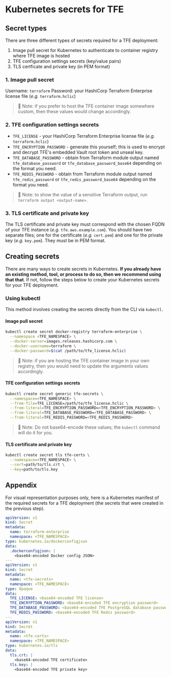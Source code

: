 # Kubernetes secrets for TFE

## Secret types

There are three different types of secrets required for a TFE deployment:

1. Image pull secret for Kubernetes to authenticate to container registry where TFE image is hosted
2. TFE configuration settings secrets (key/value pairs)
3. TLS certficate and private key (in PEM format)

### 1. Image pull secret

Username: `terraform`
Password: your HashiCorp Terraform Enterprise license file (_e.g._ `terraform.hclic`)

>📝 Note: if you prefer to host the TFE container image somewhere custom, then these values would change accordingly.

### 2. TFE configuration settings secrets

- `TFE_LICENSE` - your HashiCorp Terraform Enterprise license file (_e.g._ `terraform.hclic`)
- `TFE_ENCRYPTION_PASSWORD` - generate this yourself; this is used to encrypt and decrypt TFE's embedded Vault root token and unseal key.
- `TFE_DATABASE_PASSWORD` - obtain from Terraform module output named `tfe_database_password` or `tfe_database_password_base64` depending on the format you need.
- `TFE_REDIS_PASSWORD` - obtain from Terraform module output named `tfe_redis_password` or `tfe_redis_password_base64` depending on the format you need.

>📝 Note: to show the value of a sensitive Terraform output, run `terraform output <output-name>`.

### 3. TLS certificate and private key

The TLS certificate and private key must correspond with the chosen FQDN of your TFE instance (_e.g._ `tfe.aws.example.com`). You should have two separate files; one for the certificate (_e.g._ `cert.pem`) and one for the private key (_e.g._ `key.pem`). They must be in PEM format.

## Creating secrets

There are many ways to create secrets in Kubernetes. **If you already have an existing method, tool, or process to do so, then we recommend using that that**. If not, follow the steps below to create your Kubernetes secrets for your TFE deployment.

### Using kubectl

This method involves creating the secrets directly from the CLI via `kubectl`.

#### Image pull secret

```sh
kubectl create secret docker-registry terraform-enterprise \
  --namespace <TFE_NAMESPACE> \
  --docker-server=images.releases.hashicorp.com \
  --docker-username=terraform \
  --docker-password=$(cat /path/to/tfe_license.hclic)
```

>📝 Note: if you are hosting the TFE container image in your own registry, then you would need to update the arguments values accordingly.

#### TFE configuration settings secrets

```sh
kubectl create secret generic tfe-secrets \
  --namespace=<TFE_NAMESPACE> \
  --from-file=TFE_LICENSE=/path/to/tfe_license.hclic \
  --from-literal=TFE_ENCRYPTION_PASSWORD=<TFE_ENCRYPTION_PASSWORD> \
  --from-literal=TFE_DATABASE_PASSWORD=<TFE_DATABASE_PASSWORD> \
  --from-literal=TFE_REDIS_PASSWORD=<TFE_REDIS_PASSWORD>
```

>📝 Note: Do not base64-encode these values; the `kubectl` command will do it for you.

#### TLS certificate and private key

```sh
kubectl create secret tls tfe-certs \
  --namespace=<TFE_NAMESPACE> \
  --cert=path/to/tls.crt \
  --key=path/to/tls.key
```

## Appendix

For visual representation purposes only, here is a Kubernetes manifest of the required secrets for a TFE deployment (the secrets that were created in the previous step).

```yaml
apiVersion: v1
kind: Secret
metadata:
  name: terraform-enterprise
  namespace: <TFE_NAMESPACE>
type: kubernetes.io/dockerconfigjson
data:
  .dockerconfigjson: |
    <base64-encoded Docker config JSON>
---
apiVersion: v1
kind: Secret
metadata:
  name: <tfe-secrets>
  namespace: <TFE_NAMESPACE>
type: Opaque
data:
  TFE_LICENSE: <base64-encoded TFE license>
  TFE_ENCRYPTION_PASSWORD: <base64-encoded TFE encryption password>
  TFE_DATABASE_PASSWORD: <base64-encoded TFE PostgreSQL database password>
  TFE_REDIS_PASSWORD: <base64-encoded TFE Redis password>
---
apiVersion: v1
kind: Secret
metadata:
  name: <tfe-certs>
  namespace: <TFE_NAMESPACE>
type: kubernetes.io/tls
data:
  tls.crt: |
    <base64-encoded TFE certificate>
  tls.key: |
    <base64-encoded TFE private key>
```
